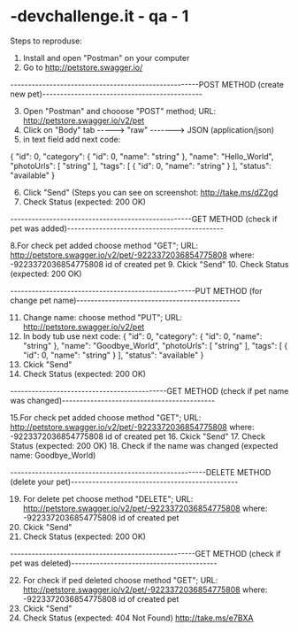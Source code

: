 # -devchallenge.it - qa - 1

Steps to reproduse:
1. Install and open "Postman" on your computer
2. Go to http://petstore.swagger.io/

-----------------------------------------------------POST METHOD (create new pet)---------------------------------------------

3. Open "Postman" and chooose "POST" method; URL: http://petstore.swagger.io/v2/pet
4. Click on "Body" tab -----> "raw" -------> JSON (application/json)
5. in text field add next code: 


{
  "id": 0,
  "category": {
    "id": 0,
    "name": "string"
  },
  "name": "Hello_World",
  "photoUrls": [
    "string"
  ],
  "tags": [
    {
      "id": 0,
      "name": "string"
    }
  ],
  "status": "available"
}


6. Click "Send" (Steps you can see on screenshot: http://take.ms/dZ2gd
7. Check Status (expected: 200 OK)

---------------------------------------------------GET METHOD (check if pet was added)--------------------------------------------


8.For check pet added choose method "GET"; URL: http://petstore.swagger.io/v2/pet/-9223372036854775808
where:  -9223372036854775808 id of created pet
9. Ckick "Send" 
10. Check Status (expected: 200 OK)


----------------------------------------------------PUT METHOD (for change pet name)----------------------------------------------

11. Change name: choose method "PUT"; URL: http://petstore.swagger.io/v2/pet
12. In body tub use next code:
{
  "id": 0,
  "category": {
    "id": 0,
    "name": "string"
  },
  "name": "Goodbye_World",
  "photoUrls": [
    "string"
  ],
  "tags": [
    {
      "id": 0,
      "name": "string"
    }
  ],
  "status": "available"
}
13. Ckick "Send" 
14. Check Status (expected: 200 OK)

--------------------------------------------GET METHOD (check if pet name was changed)-------------------------------------------


15.For check pet added choose method "GET"; URL: http://petstore.swagger.io/v2/pet/-9223372036854775808
where:  -9223372036854775808 id of created pet
16. Ckick "Send" 
17. Check Status (expected: 200 OK)
18. Check if the name was changed (expected name: Goodbye_World)

-------------------------------------------------------DELETE METHOD (delete your pet)-----------------------------------------------

19. For delete pet choose method "DELETE"; URL: http://petstore.swagger.io/v2/pet/-9223372036854775808
where:  -9223372036854775808 id of created pet
20. Ckick "Send" 
21. Check Status (expected: 200 OK)

----------------------------------------------------GET METHOD (check if pet was deleted)-----------------------------------------

22. For check if ped deleted choose method "GET"; URL: http://petstore.swagger.io/v2/pet/-9223372036854775808
where:  -9223372036854775808 id of created pet
23. Ckick "Send" 
24. Check Status (expected: 404 Not Found) http://take.ms/e7BXA
